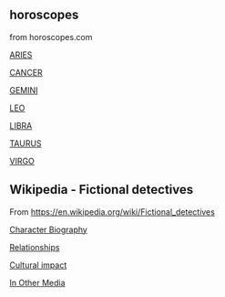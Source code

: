 ## horoscopes

from horoscopes.com

[ARIES](http://apps.botnik.org/writer/?source=532988ab2673a62a6251fd0c5cb647a7)

[CANCER](http://apps.botnik.org/writer/?source=04b9fea666dad0b33ec592f582006097)

[GEMINI](http://apps.botnik.org/writer/?source=2cc0146f63eca77d4dd52dd7279b18e4)

[LEO](http://apps.botnik.org/writer/?source=2a80e31304571508c582632d74e42e05)

[LIBRA](http://apps.botnik.org/writer/?source=cebae8ab241b1964931b18b5e84aa232)

[TAURUS](http://apps.botnik.org/writer/?source=ed4157b4515b62d7f4fd038f0dce6a02)

[VIRGO](http://apps.botnik.org/writer/?source=be0805c016db92424013b1be58ca5e41)

## Wikipedia - Fictional detectives

From https://en.wikipedia.org/wiki/Fictional_detectives

[Character Biography](http://apps.botnik.org/writer/?source=38e541a0b245e7ef9db75dac3b486710)

[Relationships](http://apps.botnik.org/writer/?source=c2f83ca433a828a1d15d5233b45c1133)

[Cultural impact](http://apps.botnik.org/writer/?source=01ca03ba7d7be86798092a63c252a7c3) 

[In Other Media](http://apps.botnik.org/writer/?source=9b4b5cdd5d312d96b3c9129b75bd3ef5) 
